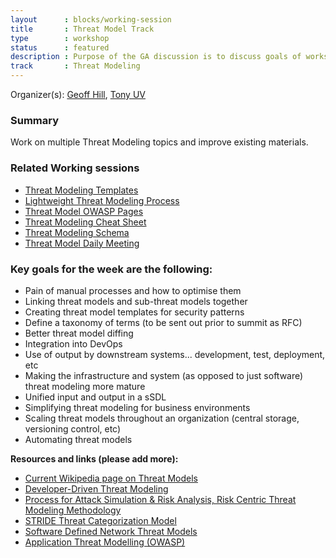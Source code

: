 ```yaml
---
layout      : blocks/working-session
title       : Threat Model Track
type        : workshop
status      : featured
description : Purpose of the GA discussion is to discuss goals of workshops and overarching mission behind the Threat Modeling working sessions for the week.  First day will be a longer session and daily session will simply be an hour before break out sessions begin. Key goals for the week are the following
track       : Threat Modeling
---
```


Organizer(s): [Geoff Hill](../../Participants/Geoff-Hill.md), [Tony UV](../../Participants/Tony-UV.md)

### Summary

Work on multiple Threat Modeling topics and improve existing materials.

### Related Working sessions

* [Threat Modeling Templates](Threat-Modeling-Templates.html)
* [Lightweight Threat Modeling Process](Lightweight-Threat-Modeling-Process.html)
* [Threat Model OWASP Pages](Threat-Model-Owasp-Pages.html)
* [Threat Modeling Cheat Sheet](Threat-Modeling-Cheat-Sheet.html)
* [Threat Modeling Schema](Threat-Modeling-Schema.html)
* [Threat Model Daily Meeting](Threat-Model-Daily-Meeting.html)





### Key goals for the week are the following:

- Pain of manual processes and how to optimise them
- Linking threat models and sub-threat models together
- Creating threat model templates for security patterns
- Define a taxonomy of terms (to be sent out prior to summit as RFC)
- Better threat model diffing
- Integration into DevOps
- Use of output by downstream systems... development, test, deployment, etc
- Making the infrastructure and system (as opposed to just software) threat modeling more mature
- Unified input and output in a sSDL
- Simplifying threat modeling for business environments
- Scaling threat models throughout an organization (central storage, versioning control, etc)
- Automating threat models


**Resources and links (please add more):**

- [Current Wikipedia page on Threat Models](https://en.wikipedia.org/wiki/Threat_model)
- [Developer-Driven Threat Modeling](https://www.infoq.com/articles/developer-driven-threat-modeling)
- [Process for Attack Simulation & Risk Analysis, Risk Centric Threat Modeling Methodology](https://versprite.com/PASTA-abstract.pdf)
- [STRIDE Threat Categorization Model](https://msdn.microsoft.com/en-us/library/ee823878(v=cs.20).aspx)
- [Software Defined Network Threat Models](https://msdn.microsoft.com/en-us/library/ee823878(v=cs.20).aspx)
- [Application Threat Modelling (OWASP)](https://www.owasp.org/index.php/Application_Threat_Modeling)
